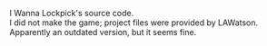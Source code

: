 I Wanna Lockpick's source code.<br>
I did not make the game; project files were provided by LAWatson.<br>
Apparently an outdated version, but it seems fine.
